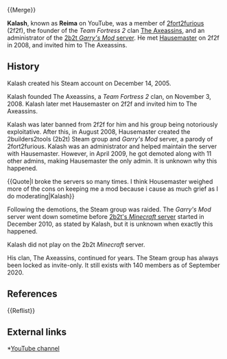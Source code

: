 {{Merge}}

**Kalash**, known as **Reima** on YouTube, was a member of [2fort2furious](https://2b2t.miraheze.org/wiki/2fort2furious) (2f2f), the founder of the *Team Fortress 2* clan [The Axeassins](https://2b2t.miraheze.org/wiki/The_Axeassins), and an administrator of the [2b2t *Garry's Mod* server](https://2b2t.miraheze.org/wiki/2b2t_(Garry%27s_Mod_server)). He met [Hausemaster](https://2b2t.miraheze.org/wiki/Hausemaster) on 2f2f in 2008, and invited him to The Axeassins.

## History
Kalash created his Steam account on December 14, 2005.

Kalash founded The Axeassins, a *Team Fortress 2* clan, on November 3, 2008. Kalash later met Hausemaster on 2f2f and invited him to The Axeassins.

Kalash was later banned from 2f2f for him and his group being notoriously exploitative. After this, in August 2008, Hausemaster created the 2builders2tools (2b2t) Steam group and *Garry's Mod* server, a parody of 2fort2furious. Kalash was an administrator and helped maintain the server with Hausemaster. However, in April 2009, he got demoted along with 11 other admins, making Hausemaster the only admin. It is unknown why this happened.

{{Quote|I broke the servers so many times. I think Housemaster weighed more of the cons on keeping me a mod because i cause as much grief as I do moderating|Kalash}}

Following the demotions, the Steam group was raided. The *Garry's Mod* server went down sometime before [2b2t's *Minecraft* server](https://2b2t.miraheze.org/wiki/2b2t) started in December 2010, as stated by Kalash, but it is unknown when exactly this happened.

Kalash did not play on the 2b2t *Minecraft* server.

His clan, The Axeassins, continued for years. The Steam group has always been locked as invite-only. It still exists with 140 members as of September 2020.

## References
{{Reflist}}

## External links
*[YouTube channel](https://www.youtube.com/user/iReima)